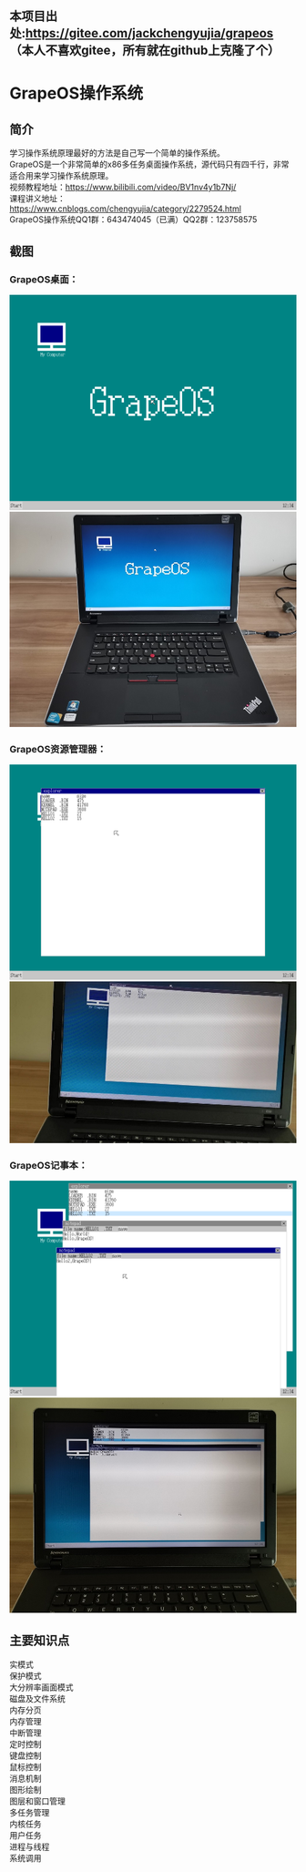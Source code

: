 ## 本项目出处:https://gitee.com/jackchengyujia/grapeos  （本人不喜欢gitee，所有就在github上克隆了个）
# GrapeOS操作系统
## 简介
学习操作系统原理最好的方法是自己写一个简单的操作系统。  
GrapeOS是一个非常简单的x86多任务桌面操作系统，源代码只有四千行，非常适合用来学习操作系统原理。    
视频教程地址：https://www.bilibili.com/video/BV1nv4y1b7Nj/  
课程讲义地址：https://www.cnblogs.com/chengyujia/category/2279524.html  
GrapeOS操作系统QQ1群：643474045（已满）QQ2群：123758575  
## 截图
### GrapeOS桌面：
![GrapeOS桌面](img/desktop.png)  
![GrapeOS桌面](img/desktop.jpg)  
### GrapeOS资源管理器：
![GrapeOS资源管理器](img/explorer.png)  
![GrapeOS资源管理器](img/explorer.jpg)  
### GrapeOS记事本：
![GrapeOS记事本](img/notepad.png)  
![GrapeOS记事本](img/notepad.jpg)  
## 主要知识点
实模式  
保护模式  
大分辨率画面模式  
磁盘及文件系统  
内存分页  
内存管理  
中断管理  
定时控制  
键盘控制  
鼠标控制  
消息机制  
图形绘制  
图层和窗口管理  
多任务管理  
内核任务  
用户任务  
进程与线程  
系统调用  
